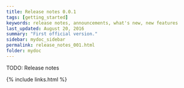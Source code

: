 ```yaml
---
title: Release notes 0.0.1
tags: [getting_started]
keywords: release notes, announcements, what's new, new features
last_updated: August 20, 2016
summary: "First official version."
sidebar: mydoc_sidebar
permalink: release_notes_001.html
folder: mydoc
---
```


TODO: Release notes

{% include links.html %}
